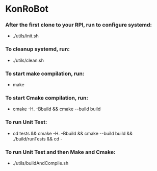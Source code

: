 # KonRoBot #

### After the first clone to your RPI, run to configure systemd:
* ./utils/init.sh

### To cleanup systemd, run:
* ./utils/clean.sh

### To start make compilation, run:
* make

### To start Cmake compilation, run:
* cmake -H. -Bbuild && cmake --build build

### To run Unit Test:
* cd tests && cmake -H. -Bbuild && cmake --build build && ./build/runTests && cd -

### To run Unit Test and then Make and Cmake:
* ./utils/buildAndCompile.sh
